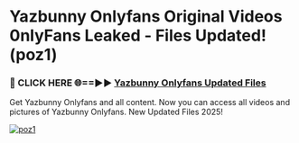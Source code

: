 # Yazbunny Onlyfans Original Videos 0nlyFans Leaked - Files Updated! (poz1)

<h3>🔴 CLICK HERE 🌐==►► <a href="https://tinyurl.com/ehrbuxhb" rel="nofollow">Yazbunny Onlyfans Updated Files</a></h3>

Get Yazbunny Onlyfans and all content. Now you can access all videos and pictures of Yazbunny Onlyfans. New Updated Files 2025!

[![poz1](https://i.imgur.com/lVYEuWS.gif)](https://tinyurl.com/ehrbuxhb)
